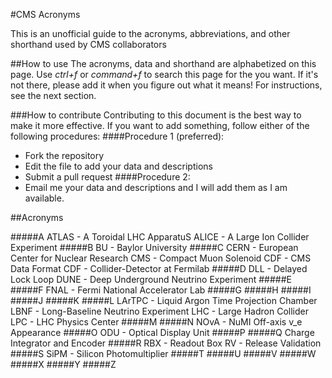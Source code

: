 #CMS Acronyms

This is an unofficial guide to the acronyms, abbreviations, and other shorthand used by CMS collaborators


##How to use
The acronyms, data and shorthand are alphabetized on this page. Use *ctrl+f* or *command+f* to search this page for the you want. If it's not there, please add it when you figure out what it means! For instructions, see the next section.

###How to contribute
Contributing to this document is the best way to make it more effective. If you want to add something, follow either of the following procedures:
####Procedure 1 (preferred):
* Fork the repository
* Edit the file to add your data and descriptions
* Submit a pull request
####Procedure 2:
* Email me your data and descriptions and I will add them as I am available.

##Acronyms

#####A
ATLAS - A Toroidal LHC ApparatuS
ALICE - A Large Ion Collider Experiment
#####B
BU - Baylor University
#####C
CERN - European Center for Nuclear Research
CMS - Compact Muon Solenoid
CDF - CMS Data Format
CDF - Collider-Detector at Fermilab
#####D
DLL - Delayed Lock Loop
DUNE - Deep Underground Neutrino Experiment
#####E
#####F
FNAL - Fermi National Accelerator Lab
#####G
#####H
#####I
#####J
#####K
#####L
LArTPC - Liquid Argon Time Projection Chamber
LBNF - Long-Baseline Neutrino Experiment
LHC - Large Hadron Collider
LPC - LHC Physics Center
#####M
#####N
NOvA - NuMI Off-axis v_e Appearance
#####O
ODU - Optical Display Unit
#####P
#####Q
Charge Integrator and Encoder
#####R
RBX - Readout Box
RV - Release Validation
#####S
SiPM - Silicon Photomultiplier
#####T
#####U
#####V
#####W
#####X
#####Y
#####Z
